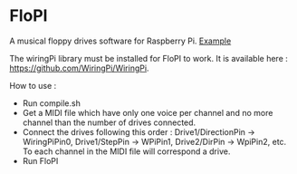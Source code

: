 FloPI
=====

A musical floppy drives software for Raspberry Pi.
[Example](https://www.youtube.com/watch?v=As12KxT5QMk "Link to Youtube Video")

The wiringPi library must be installed for FloPI to work.
It is available here : https://github.com/WiringPi/WiringPi.

How to use :
- Run compile.sh
- Get a MIDI file which have only one voice per channel and no more channel than the number of drives connected.
- Connect the drives following this order :
	Drive1/DirectionPin -> WiringPiPin0, Drive1/StepPin -> WPiPin1, Drive2/DirPin -> WpiPin2, etc.
	To each channel in the MIDI file will correspond a drive.
- Run FloPI
